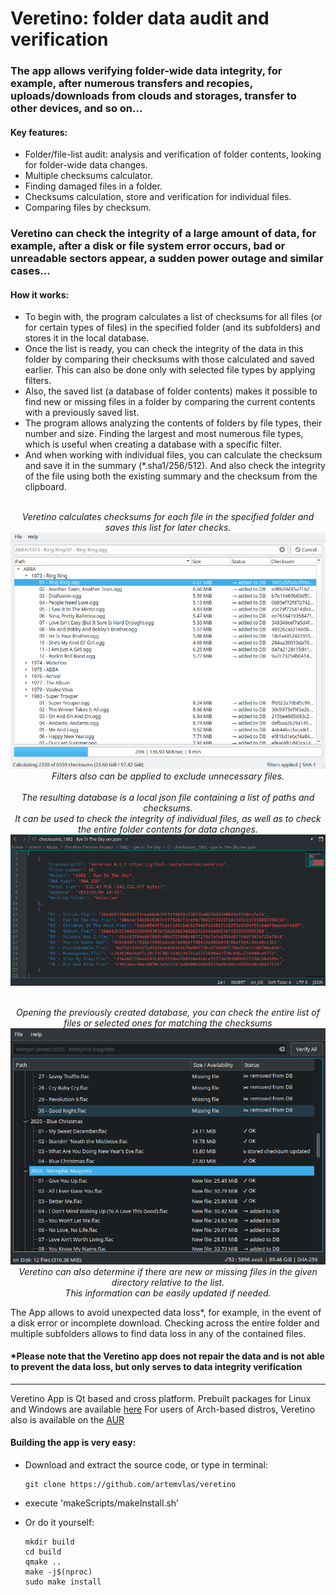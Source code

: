 # Veretino: folder data audit and verification
### The app allows verifying folder-wide data integrity, for example, after numerous transfers and recopies, uploads/downloads from clouds and storages, transfer to other devices, and so on...

#### Key features:
* Folder/file-list audit: analysis and verification of folder contents, looking for folder-wide data changes.
* Multiple checksums calculator.
* Finding damaged files in a folder.
* Checksums calculation, store and verification for individual files.
* Comparing files by checksum.

### Veretino can check the integrity of a large amount of data, for example, after a disk or file system error occurs, bad or unreadable sectors appear, a sudden power outage and similar cases...

#### How it works:
* To begin with, the program calculates a list of checksums for all files (or for certain types of files) in the specified folder (and its subfolders) and stores it in the local database.
* Once the list is ready, you can check the integrity of the data in this folder by comparing their checksums with those calculated and saved earlier. This can also be done only with selected file types by applying filters.
* Also, the saved list (a database of folder contents) makes it possible to find new or missing files in a folder by comparing the current contents with a previously saved list.
* The program allows analyzing the contents of folders by file types, their number and size. Finding the largest and most numerous file types, which is useful when creating a database with a specific filter.
* And when working with individual files, you can calculate the checksum and save it in the summary (*.sha1/256/512). And also check the integrity of the file using both the existing summary and the checksum from the clipboard.

<p align="center">
  <br><em>Veretino calculates checksums for each file in the specified folder and saves this list for later checks.</em>
  <br><img src="screenshots/veretino_mainview.png">
  <br><em>Filters also can be applied to exclude unnecessary files.</em>
  <br>
  <br><em>The resulting database is a local json file containing a list of paths and checksums.
  <br>It can be used to check the integrity of individual files, as well as to check the entire folder contents for data changes.</em>
  <br><img src="screenshots/jsondb_example.png">
</p>

<p align="center">
  <br><em>Opening the previously created database, you can check the entire list of files or selected ones for matching the checksums</em>
  <br><img src="screenshots/veretino_newlost.png">
  <br><em>Veretino can also determine if there are new or missing files in the given directory relative to the list.
  <br>This information can be easily updated if needed.</em>
</p>

The App allows to avoid unexpected data loss*, for example, in the event of a disk error or incomplete download. Checking across the entire folder and multiple subfolders allows to find data loss in any of the contained files.

#### *Please note that the Veretino app does not repair the data and is not able to prevent the data loss, but only serves to data integrity verification
---
Veretino App is Qt based and cross platform. Prebuilt packages for Linux and Windows are available [here](https://github.com/artemvlas/veretino/releases)
For users of Arch-based distros, Veretino also is available on the [AUR](https://aur.archlinux.org/packages/veretino)  

#### Building the app is very easy:
* Download and extract the source code, or type in terminal:

      git clone https://github.com/artemvlas/veretino
* execute 'makeScripts/makeInstall.sh'
* Or do it yourself:

      mkdir build
      cd build
      qmake ..
      make -j$(nproc)
      sudo make install
